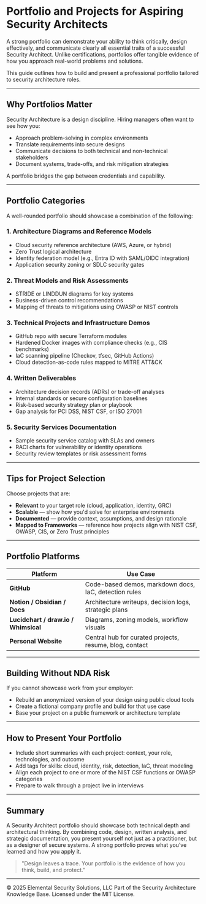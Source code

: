# Portfolio and Projects for Aspiring Security Architects

A strong portfolio can demonstrate your ability to think critically, design effectively, and communicate clearly all essential traits of a successful Security Architect. Unlike certifications, portfolios offer tangible evidence of how you approach real-world problems and solutions.

This guide outlines how to build and present a professional portfolio tailored to security architecture roles.

---

## Why Portfolios Matter

Security Architecture is a design discipline. Hiring managers often want to see how you:
- Approach problem-solving in complex environments
- Translate requirements into secure designs
- Communicate decisions to both technical and non-technical stakeholders
- Document systems, trade-offs, and risk mitigation strategies

A portfolio bridges the gap between credentials and capability.

---

## Portfolio Categories

A well-rounded portfolio should showcase a combination of the following:

### 1. Architecture Diagrams and Reference Models
- Cloud security reference architecture (AWS, Azure, or hybrid)
- Zero Trust logical architecture
- Identity federation model (e.g., Entra ID with SAML/OIDC integration)
- Application security zoning or SDLC security gates

### 2. Threat Models and Risk Assessments
- STRIDE or LINDDUN diagrams for key systems
- Business-driven control recommendations
- Mapping of threats to mitigations using OWASP or NIST controls

### 3. Technical Projects and Infrastructure Demos
- GitHub repo with secure Terraform modules
- Hardened Docker images with compliance checks (e.g., CIS benchmarks)
- IaC scanning pipeline (Checkov, tfsec, GitHub Actions)
- Cloud detection-as-code rules mapped to MITRE ATT&CK

### 4. Written Deliverables
- Architecture decision records (ADRs) or trade-off analyses
- Internal standards or secure configuration baselines
- Risk-based security strategy plan or playbook
- Gap analysis for PCI DSS, NIST CSF, or ISO 27001

### 5. Security Services Documentation
- Sample security service catalog with SLAs and owners
- RACI charts for vulnerability or identity operations
- Security review templates or risk assessment forms

---

## Tips for Project Selection

Choose projects that are:
- **Relevant** to your target role (cloud, application, identity, GRC)
- **Scalable** — show how you'd solve for enterprise environments
- **Documented** — provide context, assumptions, and design rationale
- **Mapped to Frameworks** — reference how projects align with NIST CSF, OWASP, CIS, or Zero Trust principles

---

## Portfolio Platforms

| Platform | Use Case |
|----------|----------|
| **GitHub** | Code-based demos, markdown docs, IaC, detection rules |
| **Notion / Obsidian / Docs** | Architecture writeups, decision logs, strategic plans |
| **Lucidchart / draw.io / Whimsical** | Diagrams, zoning models, workflow visuals |
| **Personal Website** | Central hub for curated projects, resume, blog, contact |

---

## Building Without NDA Risk

If you cannot showcase work from your employer:
- Rebuild an anonymized version of your design using public cloud tools
- Create a fictional company profile and build for that use case
- Base your project on a public framework or architecture template

---

## How to Present Your Portfolio

- Include short summaries with each project: context, your role, technologies, and outcome
- Add tags for skills: cloud, identity, risk, detection, IaC, threat modeling
- Align each project to one or more of the NIST CSF functions or OWASP categories
- Prepare to walk through a project live in interviews

---

## Summary

A Security Architect portfolio should showcase both technical depth and architectural thinking. By combining code, design, written analysis, and strategic documentation, you present yourself not just as a practitioner, but as a designer of secure systems. A strong portfolio proves what you’ve learned and how you apply it.

> "Design leaves a trace. Your portfolio is the evidence of how you think, build, and protect."

---
© 2025 Elemental Security Solutions, LLC
Part of the Security Architecture Knowledge Base.
Licensed under the MIT License.
